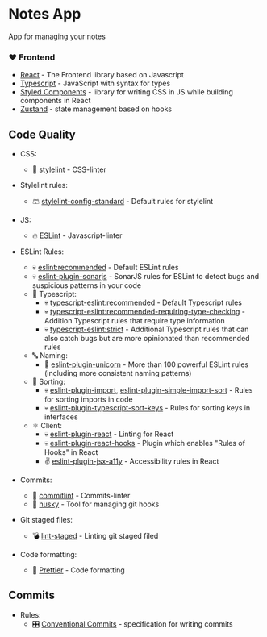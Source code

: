# Notes App

App for managing your notes

### ❤️ Frontend

-   [React](https://react.dev/) - The Frontend library based on Javascript
-   [Typescript](https://www.typescriptlang.org/) - JavaScript with syntax for types
-   [Styled Components](https://styled-components.com/) - library for writing CSS in JS while building components in React
-   [Zustand](https://github.com/pmndrs/zustand) - state management based on hooks

## Code Quality

-   CSS:
    -   🎨 [stylelint](https://stylelint.io/) - CSS-linter
-   Stylelint rules:
    -   🩳 [stylelint-config-standard](https://github.com/stylelint/stylelint-config-standard) - Default rules for stylelint
-   JS:
    -   🔥 [ESLint](https://eslint.org/) - Javascript-linter
-   ESLint Rules:

    -   💀 [eslint:recommended](https://eslint.org/docs/latest/rules/) - Default ESLint rules
    -   💀 [eslint-plugin-sonarjs](https://github.com/SonarSource/eslint-plugin-sonarjs) - SonarJS rules for ESLint to detect bugs and suspicious patterns in your code
    -   🔏 Typescript:
        -   💀 [typescript-eslint:recommended](https://typescript-eslint.io/linting/configs/#recommended) - Default Typescript rules
        -   💀 [typescript-eslint:recommended-requiring-type-checking](https://typescript-eslint.io/linting/configs/#recommended-requiring-type-checking) - Addition Typescript rules that require type information
        -   💀 [typescript-eslint:strict](https://typescript-eslint.io/linting/configs/#strict) - Additional Typescript rules that can also catch bugs but are more opinionated than recommended rules
    -   🔤 Naming:
        -   🦄 [eslint-plugin-unicorn](https://github.com/sindresorhus/eslint-plugin-unicorn) - More than 100 powerful ESLint rules (including more consistent naming patterns)
    -   🔢 Sorting:
        -   💀 [eslint-plugin-import](https://github.com/import-js/eslint-plugin-import), [eslint-plugin-simple-import-sort](https://github.com/lydell/eslint-plugin-simple-import-sort) - Rules for sorting imports in code
        -   💀 [eslint-plugin-typescript-sort-keys](https://github.com/infctr/eslint-plugin-typescript-sort-keys) - Rules for sorting keys in interfaces
    -   ⚛️ Client:
        -   💀 [eslint-plugin-react](https://github.com/jsx-eslint/eslint-plugin-react) - Linting for React
        -   💀 [eslint-plugin-react-hooks](https://www.npmjs.com/package/eslint-plugin-react-hooks) - Plugin which enables "Rules of Hooks" in React
        -   ✌️ [eslint-plugin-jsx-a11y](https://github.com/jsx-eslint/eslint-plugin-jsx-a11y) - Accessibility rules in React

-   Commits:
    -   🤝 [commitlint](https://commitlint.js.org/#/) - Commits-linter
    -   🐶 [husky](https://typicode.github.io/husky/) - Tool for managing git hooks
-   Git staged files:
    -   💣 [lint-staged](https://github.com/okonet/lint-staged) - Linting git staged filed
-   Code formatting:
    -   🎀 [Prettier](https://prettier.io/) - Code formatting

## Commits

-   Rules:
    -   🎛️ [Conventional Commits](https://www.conventionalcommits.org/uk/v1.0.0/) - specification for writing commits

